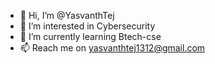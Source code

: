 - 👋 Hi, I’m @YasvanthTej
- 👀 I’m interested in Cybersecurity
- 🌱 I’m currently learning Btech-cse
- 📫 Reach me on yasvanthtej1312@gmail.com

<!---
YasvanthTej/YasvanthTej is a ✨ special ✨ repository because its `README.md` (this file) appears on your GitHub profile.
You can click the Preview link to take a look at your changes.
--->
